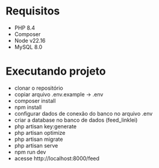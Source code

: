 # Requisitos

- PHP 8.4
- Composer
- Node v22.16
- MySQL 8.0

# Executando projeto

- clonar o repositório
- copiar arquivo .env.example -> .env
- composer install
- npm install
- configurar dados de conexão do banco no arquivo .env
- criar a database no banco de dados (feed_linklei)
- php artisan key:generate
- php artisan optimize
- php artisan migrate
- php artisan serve
- npm run dev
- acesse http://localhost:8000/feed

